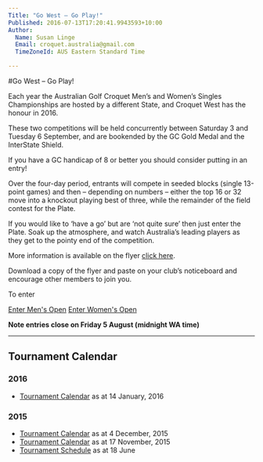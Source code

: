 ```yaml
---
Title: "Go West – Go Play!"
Published: 2016-07-13T17:20:41.9943593+10:00
Author:
  Name: Susan Linge
  Email: croquet.australia@gmail.com
  TimeZoneId: AUS Eastern Standard Time

---
```

#Go West – Go Play!

Each year the Australian Golf Croquet Men’s and Women’s Singles Championships are hosted by a different State, and Croquet West has the honour in 2016.

These two competitions will be held concurrently between Saturday 3 and Tuesday 6 September, and are bookended by the GC Gold Medal and the InterState Shield.

If you have a GC handicap of 8 or better you should consider putting in an entry!  

Over the four-day period, entrants will compete in seeded blocks (single 13-point games) and then – depending on numbers – either the top 16 or 32 move into a knockout playing best of three, while the remainder of the field contest for the Plate.

If you would like to ‘have a go’ but are ‘not quite sure’ then just enter the Plate.  Soak up the atmosphere, and watch Australia’s leading players as they get to the pointy end of the competition.  

More information is available on the flyer [click here](/2016-gc-mens-and-womens-singles-flyer-final-version-.pdf). 

Download a copy of the flyer and paste on your club’s noticeboard and encourage other members to join you.

To enter

<a href="/tournaments/2016/gc/mens-open" class="btn btn-primary btn-lg" role="button">Enter Men's Open</a>
<a href="/tournaments/2016/gc/wommens-open" class="btn btn-primary btn-lg" role="button">Enter Women's Open</a>

**Note entries close on Friday 5 August (midnight WA time)**






---





## Tournament Calendar

### 2016

- [Tournament Calendar](/aca-tournament-calendar-as-at-14-january-2016.pdf) as at 14 January, 2016

### 2015

- [Tournament Calendar](/2015-2019-aca-tournament-program-as-at-4-december.pdf) as at 4 December, 2015
- [Tournament Calendar](/2015-2019-aca-tournament-calendar-as-at-17-nov-2015.pdf) as at 17 November, 2015
- [Tournament Schedule](/2015-2019-aca-tournament-program-as-at-18-june-2015-2-.pdf) as at 18 June